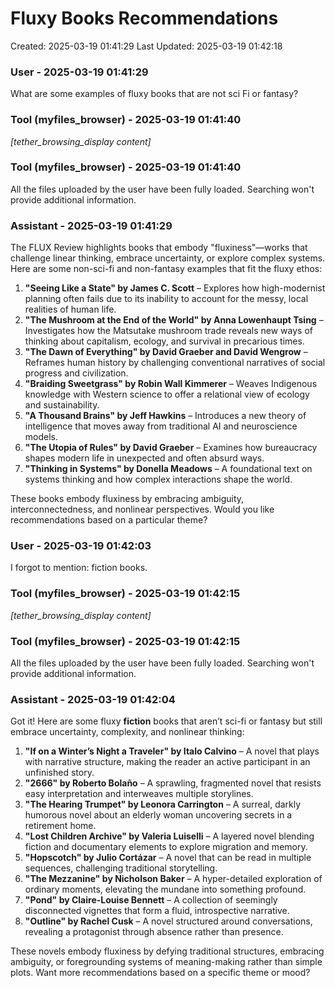 # Fluxy Books Recommendations

Created: 2025-03-19 01:41:29
Last Updated: 2025-03-19 01:42:18

### User - 2025-03-19 01:41:29

What are some examples of fluxy books that are not sci Fi or fantasy?

### Tool (myfiles_browser) - 2025-03-19 01:41:40

*[tether_browsing_display content]*

### Tool (myfiles_browser) - 2025-03-19 01:41:40

All the files uploaded by the user have been fully loaded. Searching won't provide additional information.

### Assistant - 2025-03-19 01:41:29

The FLUX Review highlights books that embody "fluxiness"—works that challenge linear thinking, embrace uncertainty, or explore complex systems. Here are some non-sci-fi and non-fantasy examples that fit the fluxy ethos:

1. **"Seeing Like a State" by James C. Scott** – Explores how high-modernist planning often fails due to its inability to account for the messy, local realities of human life.
2. **"The Mushroom at the End of the World" by Anna Lowenhaupt Tsing** – Investigates how the Matsutake mushroom trade reveals new ways of thinking about capitalism, ecology, and survival in precarious times.
3. **"The Dawn of Everything" by David Graeber and David Wengrow** – Reframes human history by challenging conventional narratives of social progress and civilization.
4. **"Braiding Sweetgrass" by Robin Wall Kimmerer** – Weaves Indigenous knowledge with Western science to offer a relational view of ecology and sustainability.
5. **"A Thousand Brains" by Jeff Hawkins** – Introduces a new theory of intelligence that moves away from traditional AI and neuroscience models.
6. **"The Utopia of Rules" by David Graeber** – Examines how bureaucracy shapes modern life in unexpected and often absurd ways.
7. **"Thinking in Systems" by Donella Meadows** – A foundational text on systems thinking and how complex interactions shape the world.

These books embody fluxiness by embracing ambiguity, interconnectedness, and nonlinear perspectives. Would you like recommendations based on a particular theme?

### User - 2025-03-19 01:42:03

I forgot to mention: fiction books. 

### Tool (myfiles_browser) - 2025-03-19 01:42:15

*[tether_browsing_display content]*

### Tool (myfiles_browser) - 2025-03-19 01:42:15

All the files uploaded by the user have been fully loaded. Searching won't provide additional information.

### Assistant - 2025-03-19 01:42:04

Got it! Here are some fluxy **fiction** books that aren’t sci-fi or fantasy but still embrace uncertainty, complexity, and nonlinear thinking:  

1. **"If on a Winter’s Night a Traveler" by Italo Calvino** – A novel that plays with narrative structure, making the reader an active participant in an unfinished story.  
2. **"2666" by Roberto Bolaño** – A sprawling, fragmented novel that resists easy interpretation and interweaves multiple storylines.  
3. **"The Hearing Trumpet" by Leonora Carrington** – A surreal, darkly humorous novel about an elderly woman uncovering secrets in a retirement home.  
4. **"Lost Children Archive" by Valeria Luiselli** – A layered novel blending fiction and documentary elements to explore migration and memory.  
5. **"Hopscotch" by Julio Cortázar** – A novel that can be read in multiple sequences, challenging traditional storytelling.  
6. **"The Mezzanine" by Nicholson Baker** – A hyper-detailed exploration of ordinary moments, elevating the mundane into something profound.  
7. **"Pond" by Claire-Louise Bennett** – A collection of seemingly disconnected vignettes that form a fluid, introspective narrative.  
8. **"Outline" by Rachel Cusk** – A novel structured around conversations, revealing a protagonist through absence rather than presence.  

These novels embody fluxiness by defying traditional structures, embracing ambiguity, or foregrounding systems of meaning-making rather than simple plots. Want more recommendations based on a specific theme or mood?

